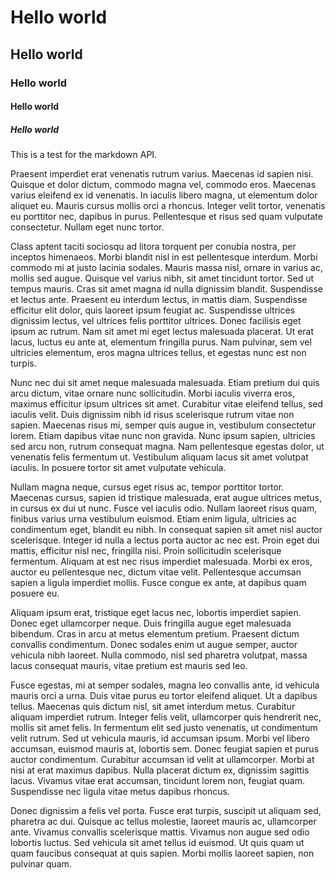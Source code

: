 # Hello world

## Hello world

### Hello world

#### Hello world

##### Hello world

This is a test for the markdown API.

Praesent imperdiet erat venenatis rutrum varius. Maecenas id sapien nisi. Quisque et dolor dictum, commodo magna vel, commodo eros. Maecenas varius eleifend ex id venenatis. In iaculis libero magna, ut elementum dolor aliquet eu. Mauris cursus mollis orci a rhoncus. Integer velit tortor, venenatis eu porttitor nec, dapibus in purus. Pellentesque et risus sed quam vulputate consectetur. Nullam eget nunc tortor.

Class aptent taciti sociosqu ad litora torquent per conubia nostra, per inceptos himenaeos. Morbi blandit nisl in est pellentesque interdum. Morbi commodo mi at justo lacinia sodales. Mauris massa nisl, ornare in varius ac, mollis sed augue. Quisque vel varius nibh, sit amet tincidunt tortor. Sed ut tempus mauris. Cras sit amet magna id nulla dignissim blandit. Suspendisse et lectus ante. Praesent eu interdum lectus, in mattis diam. Suspendisse efficitur elit dolor, quis laoreet ipsum feugiat ac. Suspendisse ultrices dignissim lectus, vel ultrices felis porttitor ultrices. Donec facilisis eget ipsum ac rutrum. Nam sit amet mi eget lectus malesuada placerat. Ut erat lacus, luctus eu ante at, elementum fringilla purus. Nam pulvinar, sem vel ultricies elementum, eros magna ultrices tellus, et egestas nunc est non turpis.

Nunc nec dui sit amet neque malesuada malesuada. Etiam pretium dui quis arcu dictum, vitae ornare nunc sollicitudin. Morbi iaculis viverra eros, maximus efficitur ipsum ultrices sit amet. Curabitur vitae eleifend tellus, sed iaculis velit. Duis dignissim nibh id risus scelerisque rutrum vitae non sapien. Maecenas risus mi, semper quis augue in, vestibulum consectetur lorem. Etiam dapibus vitae nunc non gravida. Nunc ipsum sapien, ultricies sed arcu non, rutrum consequat magna. Nam pellentesque egestas dolor, ut venenatis felis fermentum ut. Vestibulum aliquam lacus sit amet volutpat iaculis. In posuere tortor sit amet vulputate vehicula.

Nullam magna neque, cursus eget risus ac, tempor porttitor tortor. Maecenas cursus, sapien id tristique malesuada, erat augue ultrices metus, in cursus ex dui ut nunc. Fusce vel iaculis odio. Nullam laoreet risus quam, finibus varius urna vestibulum euismod. Etiam enim ligula, ultricies ac condimentum eget, blandit eu nibh. In consequat sapien sit amet nisl auctor scelerisque. Integer id nulla a lectus porta auctor ac nec est. Proin eget dui mattis, efficitur nisl nec, fringilla nisi. Proin sollicitudin scelerisque fermentum. Aliquam at est nec risus imperdiet malesuada. Morbi ex eros, auctor eu pellentesque nec, dictum vitae velit. Pellentesque accumsan sapien a ligula imperdiet mollis. Fusce congue ex ante, at dapibus quam posuere eu.

Aliquam ipsum erat, tristique eget lacus nec, lobortis imperdiet sapien. Donec eget ullamcorper neque. Duis fringilla augue eget malesuada bibendum. Cras in arcu at metus elementum pretium. Praesent dictum convallis condimentum. Donec sodales enim ut augue semper, auctor vehicula nibh laoreet. Nulla commodo, nisl sed pharetra volutpat, massa lacus consequat mauris, vitae pretium est mauris sed leo.

Fusce egestas, mi at semper sodales, magna leo convallis ante, id vehicula mauris orci a urna. Duis vitae purus eu tortor eleifend aliquet. Ut a dapibus tellus. Maecenas quis dictum nisl, sit amet interdum metus. Curabitur aliquam imperdiet rutrum. Integer felis velit, ullamcorper quis hendrerit nec, mollis sit amet felis. In fermentum elit sed justo venenatis, ut condimentum velit rutrum. Sed ut vehicula mauris, id accumsan ipsum. Morbi vel libero accumsan, euismod mauris at, lobortis sem. Donec feugiat sapien et purus auctor condimentum. Curabitur accumsan id velit at ullamcorper. Morbi at nisi at erat maximus dapibus. Nulla placerat dictum ex, dignissim sagittis lacus. Vivamus vitae erat accumsan, tincidunt lorem non, feugiat quam. Suspendisse nec ligula vitae metus dapibus rhoncus.

Donec dignissim a felis vel porta. Fusce erat turpis, suscipit ut aliquam sed, pharetra ac dui. Quisque ac tellus molestie, laoreet mauris ac, ullamcorper ante. Vivamus convallis scelerisque mattis. Vivamus non augue sed odio lobortis luctus. Sed vehicula sit amet tellus id euismod. Ut quis quam ut quam faucibus consequat at quis sapien. Morbi mollis laoreet sapien, non pulvinar quam.